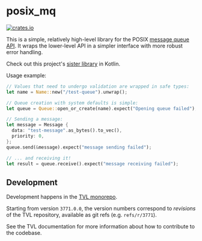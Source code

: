 posix_mq
========

[![crates.io](https://img.shields.io/crates/v/posix_mq.svg)](https://crates.io/crates/posix_mq)

This is a simple, relatively high-level library for the POSIX [message queue API][]. It wraps the lower-level API in a
simpler interface with more robust error handling.

Check out this project's [sister library][] in Kotlin.

Usage example:

```rust
// Values that need to undergo validation are wrapped in safe types:
let name = Name::new("/test-queue").unwrap();

// Queue creation with system defaults is simple:
let queue = Queue::open_or_create(name).expect("Opening queue failed");

// Sending a message:
let message = Message {
  data: "test-message".as_bytes().to_vec(),
  priority: 0,
};
queue.send(&message).expect("message sending failed");

// ... and receiving it!
let result = queue.receive().expect("message receiving failed");
```

## Development

Development happens in the [TVL
monorepo](https://cs.tvl.fyi/depot/-/tree/ops/posix_mq.rs).

Starting from version `3771.0.0`, the version numbers correspond to
_revisions_ of the TVL repository, available as git refs (e.g.
`refs/r/3771`).

See the TVL documentation for more information about how to contribute
to the codebase.

[message queue API]: https://linux.die.net/man/7/mq_overview
[sister library]: https://github.com/aprilabank/posix_mq.kt
